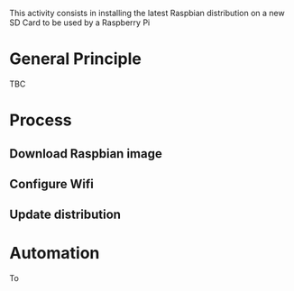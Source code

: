 This activity consists in installing the latest Raspbian distribution on a new SD Card to be used by a Raspberry Pi

# General Principle

TBC

# Process

## Download Raspbian image

## Configure Wifi

## Update distribution

# Automation

To 
